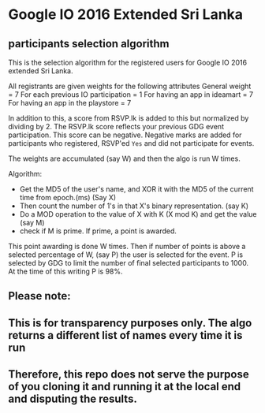 # Google IO 2016 Extended Sri Lanka
## participants selection algorithm

This is the selection algorithm for the registered users for Google IO 2016 extended Sri Lanka.

All registrants are given weights for the following attributes
General weight = 7
For each previous IO participation = 1
For having an app in ideamart = 7
For having an app in the playstore = 7

In addition to this, a score from RSVP.lk is added to this but normalized by dividing by 2.
The RSVP.lk score reflects your previous GDG event participation. This score can be negative. 
Negative marks are added for participants who registered, RSVP'ed `Yes` and did not participate for events.

The weights are accumulated (say W) and then the algo is run W times.

Algorithm:
- Get the MD5 of the user's name, and XOR it with the MD5 of the current time from epoch.(ms) (Say X)
- Then count the number of 1's in that X's binary representation. (say K)
- Do a MOD operation to the value of X with K (X mod K) and get the value (say M)
- check if M is prime. If prime, a point is awarded. 

This point awarding is done W times. Then if number of points is above a selected percentage of W, (say P) 
the user is selected for the event.
P is selected by GDG to limit the number of final selected participants to 1000. At the time of this writing P is 98%.

## Please note:
## This is for transparency purposes only. The algo returns a different list of names every time it is run
## Therefore, this repo does not serve the purpose of you cloning it and running it at the local end and disputing the results.
